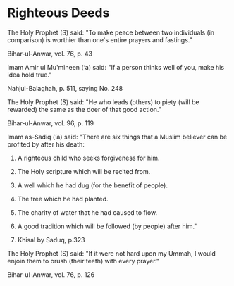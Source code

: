 Righteous Deeds
===============

The Holy Prophet (S) said: "To make peace between two individuals (in
comparison) is worthier than one's entire prayers and fastings."

Bihar-ul-Anwar, vol. 76, p. 43

Imam Amir ul Mu'mineen (‘a) said: "If a person thinks well of you, make
his idea hold true."

Nahjul-Balaghah, p. 511, saying No. 248

The Holy Prophet (S) said: "He who leads (others) to piety (will be
rewarded) the same as the doer of that good action."

Bihar-ul-Anwar, vol. 96, p. 119

Imam as-Sadiq (‘a) said: "There are six things that a Muslim believer
can be profited by after his death:

1. A righteous child who seeks forgiveness for him.

2. The Holy scripture which will be recited from.

3. A well which he had dug (for the benefit of people).

4. The tree which he had planted.

5. The charity of water that he had caused to flow.

6. A good tradition which will be followed (by people) after him."

7. Khisal by Saduq, p.323

The Holy Prophet (S) said: "If it were not hard upon my Ummah, I would
enjoin them to brush (their teeth) with every prayer."

Bihar-ul-Anwar, vol. 76, p. 126


